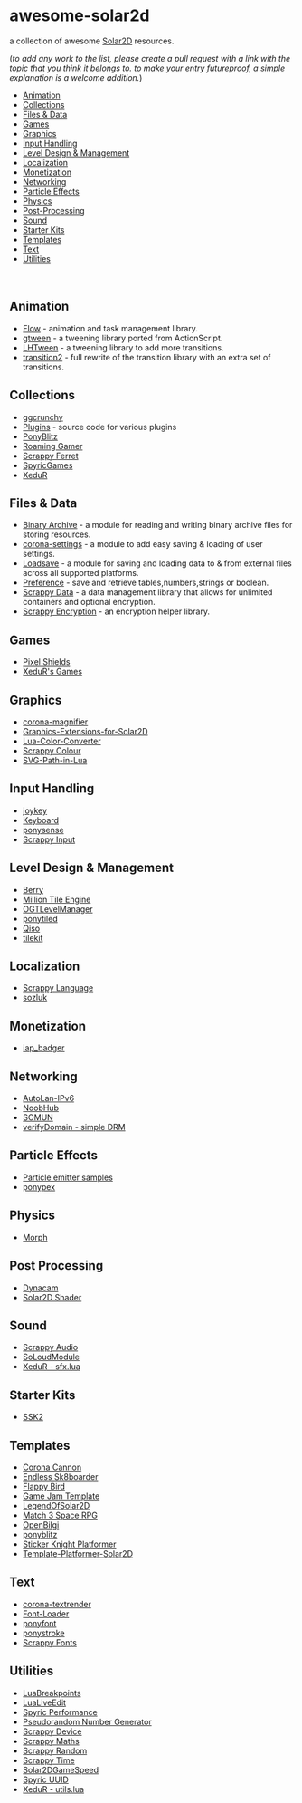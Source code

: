 # awesome-solar2d

a collection of awesome [Solar2D](https://solar2d.com/) resources.

(_to add any work to the list, please create a pull request with a link with the topic that you think it belongs to. to make your entry futureproof, a simple explanation is a welcome addition._)

- [Animation](#animation)
- [Collections](#collections)
- [Files & Data](#files-data)
- [Games](#games)
- [Graphics](#graphics)
- [Input Handling](#input-handling)
- [Level Design & Management](#level-design--management)
- [Localization](#localization)
- [Monetization](#monetization)
- [Networking](#networking)
- [Particle Effects](#particle-effects)
- [Physics](#physics)
- [Post-Processing](#post-processing)
- [Sound](#sound)
- [Starter Kits](#starter-kits)
- [Templates](#templates)
- [Text](#text)
- [Utilities](#utilities)
<br><br><br>

## Animation
* [Flow](https://github.com/depilz/solarFlow) - animation and task management library.
* [gtween](https://github.com/joshtynjala/gtween.lua) - a tweening library ported from ActionScript.
* [LHTween](https://github.com/loghound/Corona-Transitions) - a tweening library to add more transitions.
* [transition2](https://github.com/rannerboy/corona-transition2) - full rewrite of the transition library with an extra set of transitions.

## Collections
* [ggcrunchy](https://github.com/ggcrunchy/solar2d-snippets)
* [Plugins](https://github.com/ggcrunchy/solar2d-plugins) - source code for various plugins
* [PonyBlitz](https://github.com/ponywolf/ponyblitz/)
* [Roaming Gamer](https://github.com/roaminggamer/RG_FreeStuff)
* [Scrappy Ferret](https://gitlab.com/scrappyferret-libs)
* [SpyricGames](https://github.com/SpyricGames/Solar2D-Plugins-Public)
* [XeduR](https://github.com/XeduR/Solar2D-Projects)

## Files & Data
* [Binary Archive](https://github.com/siudesu/BinaryArchive) - a module for reading and writing binary archive files for storing resources.
* [corona-settings](https://github.com/schroederapps/corona-settings) - a module to add easy saving & loading of user settings.
* [Loadsave](https://github.com/SpyricGames/Solar2D-Plugins-Public/tree/main/Loadsave) - a module for saving and loading data to & from external files across all supported platforms.
* [Preference](https://github.com/SatheeshJM/Lua-Preference-Library) - save and retrieve tables,numbers,strings or boolean.
* [Scrappy Data](https://scrappyferret.com/portfolio/scrappy-data/) - a data management library that allows for unlimited containers and optional encryption.
* [Scrappy Encryption](https://scrappyferret.com/portfolio/scrappy-encryption/) - an encryption helper library.

## Games
* [Pixel Shields](https://github.com/Puzzl3Mak3r/PixelShields)
* [XeduR's Games](https://github.com/XeduR/Solar2D-Projects/tree/master/Games)

## Graphics
* [corona-magnifier](https://github.com/schroederapps/corona-magnifier)
* [Graphics-Extensions-for-Solar2D](https://github.com/ANSH3LL/Graphics-Extensions-for-Solar2D)
* [Lua-Color-Converter](https://github.com/andrewyavors/Lua-Color-Converter)
* [Scrappy Colour](https://scrappyferret.com/portfolio/scrappy-colour/)
* [SVG-Path-in-Lua](https://github.com/singularity-is-i/SVG-Path-in-Lua)

## Input Handling
* [joykey](https://github.com/ponywolf/joykey)
* [Keyboard](https://github.com/kan6868/KeyBoard)
* [ponysense](https://github.com/ponywolf/ponysense)
* [Scrappy Input](https://gitlab.com/scrappyferret-libs/scrappy-input)

## Level Design & Management
* [Berry](https://github.com/ldurniat/Berry)
* [Million Tile Engine](https://github.com/jsykes/million-tile-engine)
* [OGTLevelManager](https://github.com/OutlawGameTools/solar2d-OGTLevelManager)
* [ponytiled](https://github.com/ponywolf/ponytiled)
* [Qiso](http://www.solar2dplugins.com/plugins/qiso-isometric-tilemap-engine)
* [tilekit](https://github.com/ponywolf/tilekit)

## Localization
* [Scrappy Language](https://scrappyferret.com/portfolio/scrappy-language/)
* [sozluk](https://github.com/sekodev/sozluk)

## Monetization
* [iap_badger](https://github.com/happymongoose/iap_badger)

## Networking
* [AutoLan-IPv6](https://github.com/roaminggamer/AutoLan-IPv6)
* [NoobHub](https://github.com/Overtorment/NoobHub)
* [SOMUN](https://github.com/deniza/somun-solar2d)
* [verifyDomain - simple DRM](https://github.com/XeduR/Solar2D-Projects/tree/master/verifyDomain)

## Particle Effects
* [Particle emitter samples](https://github.com/roaminggamer/RG_FreeStuff/tree/master/ParticleEmitters)
* [ponypex](https://github.com/ponywolf/ponypex)

## Physics
* [Morph](https://github.com/SpyricGames/Solar2D-Plugins-Public/tree/main/Morph)

## Post Processing
* [Dynacam](https://github.com/Zetosoft/dynacam)
* [Solar2D Shader](https://github.com/kan6868/solar2D-shader)

## Sound
* [Scrappy Audio](https://gitlab.com/scrappyferret-libs/scrappy-audio)
* [SoLoudModule](https://github.com/siudesu/SoLoudModule)
* [XeduR - sfx.lua](https://github.com/XeduR/Solar2D-Projects/tree/master/sfx)

## Starter Kits
* [SSK2](https://github.com/roaminggamer/SSK2)

## Templates
* [Corona Cannon](https://github.com/coronalabs-samples/CoronaCannon/)
* [Endless Sk8boarder](https://github.com/coronalabs/Endless-Skateborder)
* [Flappy Bird](https://github.com/PapaBubaDiop/flappy-bird)
* [Game Jam Template](https://github.com/XeduR/Solar2D-Projects/tree/master/Game%20Jam%20Template)
* [LegendOfSolar2D](https://github.com/superqix/LegendofSolar2D)
* [Match 3 Space RPG](https://github.com/coronalabs/Match-Three-Space-RPG)
* [OpenBilgi](https://github.com/sekodev/OpenBilgi)
* [ponyblitz](https://github.com/ponywolf/ponyblitz)
* [Sticker Knight Platformer](https://github.com/coronalabs/Sticker-Knight-Platformer/)
* [Template-Platformer-Solar2D](https://github.com/kan6868/Template-Platformer-Solar2D)

## Text
* [corona-textrender](https://github.com/mimetic/corona-textrender)
* [Font-Loader](https://github.com/SpyricGames/Solar2D-Plugins-Public/tree/main/Font-Loader)
* [ponyfont](https://github.com/ponywolf/ponyfont)
* [ponystroke](https://github.com/ponywolf/ponystroke)
* [Scrappy Fonts](https://scrappyferret.com/portfolio/scrappy-fonts/)

## Utilities
* [LuaBreakpoints](https://github.com/depilz/LuaBreakpoints)
* [LuaLiveEdit](https://github.com/depilz/LuaLiveEdit)
* [Spyric Performance](https://github.com/SpyricGames/Solar2D-Plugins-Public/tree/main/Performance)
* [Pseudorandom Number Generator](https://github.com/XeduR/Solar2D-Projects/tree/master/Pseudorandom%20Number%20Generator)
* [Scrappy Device](https://gitlab.com/scrappyferret-libs/scrappy-device)
* [Scrappy Maths](https://scrappyferret.com/portfolio/scrappy-maths/)
* [Scrappy Random](https://scrappyferret.com/portfolio/scrappy-random/)
* [Scrappy Time](https://scrappyferret.com/portfolio/scrappy-time/)
* [Solar2DGameSpeed](https://github.com/depilz/Solar2DGameSpeed)
* [Spyric UUID](https://github.com/SpyricGames/Solar2D-Plugins-Public/tree/main/UUID)
* [XeduR - utils.lua](https://github.com/XeduR/Solar2D-Projects/tree/master/utils)

